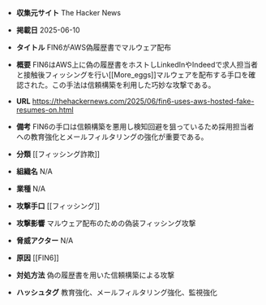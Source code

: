 - **収集元サイト**
The Hacker News

- **掲載日**
2025-06-10

- **タイトル**
FIN6がAWS偽履歴書でマルウェア配布

- **概要**
FIN6はAWS上に偽の履歴書をホストしLinkedInやIndeedで求人担当者と接触後フィッシングを行い[[More_eggs]]マルウェアを配布する手口を確認された。この手法は信頼構築を利用した巧妙な攻撃である。

- **URL**
https://thehackernews.com/2025/06/fin6-uses-aws-hosted-fake-resumes-on.html

- **備考**
FIN6の手口は信頼構築を悪用し検知回避を狙っているため採用担当者への教育強化とメールフィルタリングの強化が重要である。

- **分類**
[[フィッシング詐欺]]

- **組織名**
N/A

- **業種**
N/A

- **攻撃手口**
[[フィッシング]]

- **攻撃影響**
マルウェア配布のための偽装フィッシング攻撃

- **脅威アクター**
N/A

- **原因**
[[FIN6]]

- **対処方法**
偽の履歴書を用いた信頼構築による攻撃

- **ハッシュタグ**
教育強化、メールフィルタリング強化、監視強化
